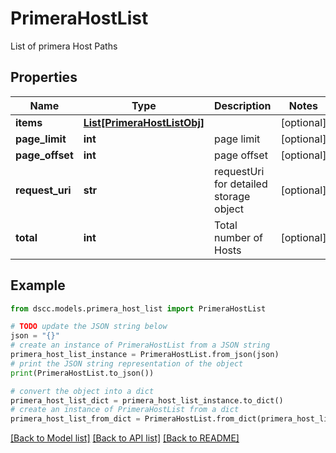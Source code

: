 # PrimeraHostList

List of primera Host Paths

## Properties

Name | Type | Description | Notes
------------ | ------------- | ------------- | -------------
**items** | [**List[PrimeraHostListObj]**](PrimeraHostListObj.md) |  | [optional] 
**page_limit** | **int** | page limit | [optional] 
**page_offset** | **int** | page offset | [optional] 
**request_uri** | **str** | requestUri for detailed storage object | [optional] 
**total** | **int** | Total number of Hosts | [optional] 

## Example

```python
from dscc.models.primera_host_list import PrimeraHostList

# TODO update the JSON string below
json = "{}"
# create an instance of PrimeraHostList from a JSON string
primera_host_list_instance = PrimeraHostList.from_json(json)
# print the JSON string representation of the object
print(PrimeraHostList.to_json())

# convert the object into a dict
primera_host_list_dict = primera_host_list_instance.to_dict()
# create an instance of PrimeraHostList from a dict
primera_host_list_from_dict = PrimeraHostList.from_dict(primera_host_list_dict)
```
[[Back to Model list]](../README.md#documentation-for-models) [[Back to API list]](../README.md#documentation-for-api-endpoints) [[Back to README]](../README.md)


